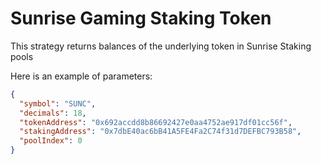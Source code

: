 # Sunrise Gaming Staking Token

This strategy returns balances of the underlying token in Sunrise Staking pools

Here is an example of parameters:

```json
{
  "symbol": "SUNC",
  "decimals": 18,
  "tokenAddress": "0x692accdd8b86692427e0aa4752ae917df01cc56f",
  "stakingAddress": "0x7dbE40ac6bB41A5FE4Fa2C74f31d7DEFBC793B58",
  "poolIndex": 0
}
```